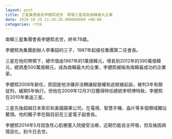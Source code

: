```yaml
---
layout: post
title: 三星集團會長李健熙逝世　帶領三星成為南韓最大企業
date: 2020-10-25 11:20:20.000000000 +08:00
categories: rthk
---
```


南韓三星集團會長李健熙去世，終年78歲。

李健熙為集團創辦人李秉喆的三子，1987年起接任集團第二任會長。

三星在他的帶領下，總市值由1987年的1萬億韓元，增長到2012年的390萬億韓元，總資產500萬億韓元，成為南韓最大的企業，李健熙被喻為南韓最成功的企業家。

李健熙2008年辭任，原因是他涉嫌非法轉讓經營權和逃稅被起訴，被判3年有期徒刑，緩期5年執行。但他在2009年12月31日獲得時任總統李明博特赦，李健熙在2010年重返三星。

三星先後超越日本索尼和美國蘋果公司，在電視、智慧手機、晶片等多個領域獨佔鰲頭。他的獨子李在鎔目前在三星電子副會長。

李健熙2014年5月因急性心肌梗塞入院接受治療，近期仍能自主呼吸，但及後因病情惡化，到今日去世。
